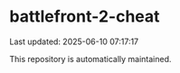 # battlefront-2-cheat

Last updated: 2025-06-10 07:17:17

This repository is automatically maintained.
